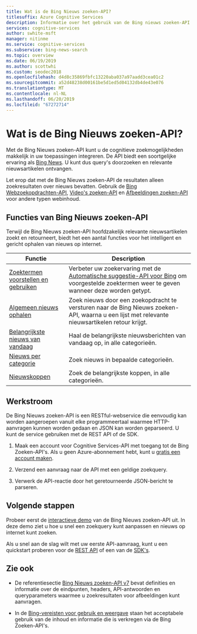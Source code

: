 ```yaml
---
title: Wat is de Bing Nieuws zoeken-API?
titlesuffix: Azure Cognitive Services
description: Informatie over het gebruik van de Bing nieuws zoeken-API om te zoeken naar het web voor huidige nieuwskoppen in categorieën, met inbegrip van nieuws en onderwerpen trends.
services: cognitive-services
author: swhite-msft
manager: nitinme
ms.service: cognitive-services
ms.subservice: bing-news-search
ms.topic: overview
ms.date: 06/19/2019
ms.author: scottwhi
ms.custom: seodec2018
ms.openlocfilehash: d4d8c35869fbfc13220aba037a97aadd3cea01c2
ms.sourcegitcommit: a52d48238d00161be5d1ed5d04132db4de43e076
ms.translationtype: MT
ms.contentlocale: nl-NL
ms.lasthandoff: 06/20/2019
ms.locfileid: "67272714"
---
```

# <a name="what-is-the-bing-news-search-api"></a>Wat is de Bing Nieuws zoeken-API?

Met de Bing Nieuws zoeken-API kunt u de cognitieve zoekmogelijkheden makkelijk in uw toepassingen integreren. De API biedt een soortgelijke ervaring als [Bing News](https://www.bing.com/news). U kunt dus query's doorzoeken en relevante nieuwsartikelen ontvangen.

Let erop dat met de Bing Nieuws zoeken-API de resultaten alleen zoekresultaten over nieuws bevatten. Gebruik de [Bing Webzoekopdrachten-API](../bing-web-search/search-the-web.md), [Video's zoeken-API](../bing-video-search/search-the-web.md) en [Afbeeldingen zoeken-API](../bing-image-search/overview.md) voor andere typen webinhoud.

## <a name="bing-news-search-api-features"></a>Functies van Bing Nieuws zoeken-API

Terwijl de Bing Nieuws zoeken-API hoofdzakelijk relevante nieuwsartikelen zoekt en retourneert, biedt het een aantal functies voor het intelligent en gericht ophalen van nieuws op internet.

|Functie  |Description  |
|---------|---------|
|[Zoektermen voorstellen en gebruiken](concepts/search-for-news.md#suggest-and-use-search-terms)     | Verbeter uw zoekervaring met de [Automatische suggestie-API voor Bing](../bing-autosuggest/get-suggested-search-terms.md) om voorgestelde zoektermen weer te geven wanneer deze worden getypt.         |
|[Algemeen nieuws ophalen](concepts/search-for-news.md#get-general-news)     | Zoek nieuws door een zoekopdracht te versturen naar de Bing Nieuws zoeken-API, waarna u een lijst met relevante nieuwsartikelen retour krijgt.           |
|[Belangrijkste nieuws van vandaag](concepts/search-for-news.md#get-todays-top-news)      | Haal de belangrijkste nieuwsberichten van vandaag op, in alle categorieën.       |
|[Nieuws per categorie](concepts/search-for-news.md)     | Zoek nieuws in bepaalde categorieën.        | 
|[Nieuwskoppen](concepts/search-for-news.md)     | Zoek de belangrijkste koppen, in alle categorieën.         |

## <a name="workflow"></a>Werkstroom

De Bing Nieuws zoeken-API is een RESTful-webservice die eenvoudig kan worden aangeroepen vanuit elke programmeertaal waarmee HTTP-aanvragen kunnen worden gedaan en JSON kan worden geparseerd. U kunt de service gebruiken met de REST API of de SDK.

1. Maak een account voor Cognitive Services-API met toegang tot de Bing Zoeken-API's. Als u geen Azure-abonnement hebt, kunt u [gratis een account maken](https://azure.microsoft.com/try/cognitive-services/?api=bing-web-news-api).

2. Verzend een aanvraag naar de API met een geldige zoekquery.

3. Verwerk de API-reactie door het geretourneerde JSON-bericht te parseren.

## <a name="next-steps"></a>Volgende stappen

Probeer eerst de [interactieve demo](https://azure.microsoft.com/services/cognitive-services/bing-news-search-api/) van de Bing Nieuws zoeken-API uit. In deze demo ziet u hoe u snel een zoekquery kunt aanpassen en nieuws op internet kunt zoeken.

Als u snel aan de slag wilt met uw eerste API-aanvraag, kunt u een quickstart proberen voor de [REST API](quickstart.md) of een van de [SDK's](sdk.md).

## <a name="see-also"></a>Zie ook

* De referentiesectie [Bing Nieuws zoeken-API v7](https://docs.microsoft.com/rest/api/cognitiveservices-bingsearch/bing-news-api-v7-reference) bevat definities en informatie over de eindpunten, headers, API-antwoorden en queryparameters waarmee u zoekresultaten voor afbeeldingen kunt aanvragen.

* In de [Bing-vereisten voor gebruik en weergave](./useanddisplayrequirements.md) staan het acceptabele gebruik van de inhoud en informatie die is verkregen via de Bing Zoeken-API's.
